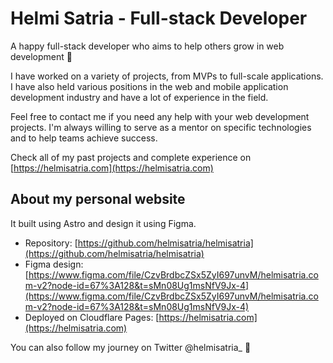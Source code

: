 # Helmi Satria - Full-stack Developer

A happy full-stack developer who aims to help others grow in web development 🤝

I have worked on a variety of projects, from MVPs to full-scale applications. I have also held various positions in the web and mobile application development industry and have a lot of experience in the field.

Feel free to contact me if you need any help with your web development projects. I'm always willing to serve as a mentor on specific technologies and to help teams achieve success.

Check all of my past projects and complete experience on [https://helmisatria.com](https://helmisatria.com)

## About my personal website

It built using Astro and design it using Figma.

- Repository: [https://github.com/helmisatria/helmisatria](https://github.com/helmisatria/helmisatria)
- Figma design: [https://www.figma.com/file/CzvBrdbcZSx5ZyI697unvM/helmisatria.com-v2?node-id=67%3A128&t=sMn08Ug1msNfV9Jx-4](https://www.figma.com/file/CzvBrdbcZSx5ZyI697unvM/helmisatria.com-v2?node-id=67%3A128&t=sMn08Ug1msNfV9Jx-4)
- Deployed on Cloudflare Pages: [https://helmisatria.com](https://helmisatria.com)

You can also follow my journey on Twitter @helmisatria\_ 👋
